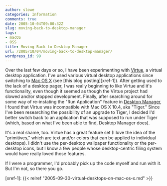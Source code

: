 ```yaml
---
author: slowe
categories: Information
comments: true
date: 2005-10-04T09:00:32Z
slug: moving-back-to-desktop-manager
tags:
- macOS
- OSS
title: Moving Back to Desktop Manager
url: /2005/10/04/moving-back-to-desktop-manager/
wordpress_id: 99
---
```


Over the last few days or so, I have been experimenting with [Virtue][1], a virtual desktop application. I've used various virtual desktop applications since switching to [Mac OS X][2] (see [this blog posting][xref-1]). After getting used to the lack of a desktop pager, I was really beginning to like Virtue and it's functionality, even though it seemed as though the Virtue project had slowed and/or stopped development. Finally, after searching around for some way of re-instating the "Run Application" feature in [Desktop Manager][4], I found that Virtue was incompatible with Mac OS X 10.4, aka "Tiger." Since I've been researching the possibility of an upgrade to Tiger, I decided I'd better switch back to an application that was supposed to run under Tiger (which, based on what I've been able to find, Desktop Manager does).

It's a real shame, too. Virtue has a great feature set (I love the idea of the "primitives," which are text and/or colors that can be applied to individual desktops). I didn't use the per-desktop wallpaper functionality or the per-desktop icons, but I know a few people whose desktop-centric filing system would have really loved those features.

If I were a programmer, I'd probably pick up the code myself and run with it. But I'm not, so there you go.

[1]: http://virtuedesktops.sourceforge.net/
[2]: http://www.apple.com/macosx/
[4]: http://desktopmanager.berlios.de/
[xref-1]: {{< relref "2005-09-30-virtual-desktops-on-mac-os-x.md" >}}
